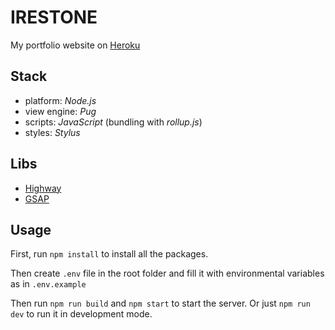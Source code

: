 # IRESTONE

My portfolio website on [Heroku](https://irestone-v1.herokuapp.com/)

## Stack

- platform: *Node.js*
- view engine: *Pug*
- scripts: *JavaScript* (bundling with *rollup.js*)
- styles: *Stylus*

## Libs

- [Highway](https://highway.js.org/)
- [GSAP](https://greensock.com/gsap/)

## Usage

First, run `npm install` to install all the packages.

Then create `.env` file in the root folder and fill it with environmental variables as in `.env.example`

Then run `npm run build` and `npm start` to start the server. Or just `npm run dev` to run it in development mode.

